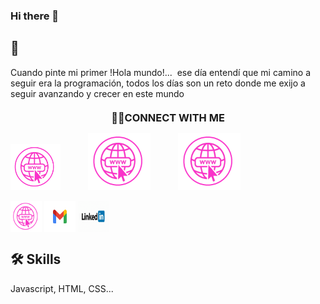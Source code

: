### Hi there 👋


## 🚀 
Cuando pinte mi primer !Hola mundo!...  ese día 
entendí que mi camino a seguir era la programación, 
todos los días son un reto donde
me exijo a seguir avanzando y crecer en este mundo

<h3 style="text-align: center; font-weight: bold; margin-top: 20px; margin-bottom: 10px;"> 🤝🏻CONNECT WITH ME </h3>

<p align="left">
<a href="https://marianela-teran.web.app/" target="_blank"><img src="https://github.com/marianteran/marianteran/blob/main/assets/pweb.gif?raw=true" alt="pagina web" style="width: 80px; margin-right: 40px;"></a>
<a href="https://www.linkedin.com/in/marianelaTeran" target="_blank"><img src="https://github.com/marianteran/marianteran/blob/main/assets/pweb.gif?raw=true" alt="linkedin"style="width: 100px; margin-right: 40px;"></a>
<a href="mailto:marianteranf@gmail.com" target="_blank"><img src="https://github.com/marianteran/marianteran/blob/main/assets/pweb.gif?raw=true" alt="gmail"style="width: 100px; margin-right: 40px;"></a>
</p> 




<p align="left">
<a href="https://marianela-teran.web.app/" target="blank"><img align="center" src="https://github.com/marianteran/marianteran/blob/main/assets/pweb.gif?raw=true" alt="paginaweb" height="50" width="50" /></a>
<a href="mailto:marianteranf@gmail.com" target="blank"><img align="center" src="https://github.com/marianteran/marianteran/blob/main/assets/gmail.gif?raw=true" alt="gmail" height="50" width="50" /></a>  
<a href="https://www.linkedin.com/in/marianelaTeran" target="blank"><img align="center" src="https://github.com/marianteran/marianteran/blob/main/assets/linkedin.gif?raw=true" alt="linkedin" height="50" width="50" /></a>  
</p>

## 🛠 Skills

Javascript, HTML, CSS...
 
 
